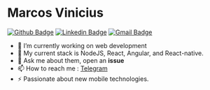 # Marcos Vinicius

[![Github Badge](https://img.shields.io/badge/-Github-000?style=flat-square&logo=Github&logoColor=white&link=https://github.com/lucasgdb)](https://github.com/marcos1305)
[![Linkedin Badge](https://img.shields.io/badge/-LinkedIn-blue?style=flat-square&logo=Linkedin&logoColor=white&link=https://www.linkedin.com/in/marcosviniciusweb/)](https://www.linkedin.com/in/marcos-viniciusweb/)
[![Gmail Badge](https://img.shields.io/badge/-Gmail-c14438?style=flat-square&logo=Gmail&logoColor=white&link=mailto:rebeccamanzi@gmail.com)](mailto:marcos1305pt@gmail.com)

- 🔭 I’m currently working on web development
- 🌱 My current stack is NodeJS, React, Angular, and React-native.
- 💬 Ask me about them, open an **issue**
- 📫 How to reach me : [Telegram](https://t.me/MarcosVinicius05)
- ⚡ Passionate about new mobile technologies.
